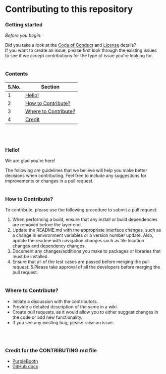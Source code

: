 # Contributing to this repository

### Getting started

*Before you begin:*

Did you take a look at the [Code of Conduct](https://github.com/kartikson1/CSC510-Group3/blob/main/CODE_OF_CONDUCT.md) and [License](https://github.com/kartikson1/CSC510-Group3/blob/main/LICENSE.md) details?
<br>
If you want to create an issue, please first look through the existing issues to see if we accept contributions for the type of issue you're looking for.
<br></br>
### Contents

S.No. | Section 
----- | ------- 
1 | [Hello!](#welcome!)
2 | [How to Contribute?](#How-to-Contribute?)
3 | [Where to Contribute?](#Where-to-Contribute?)
4 | [Credit](#Credit-for-the-CONTRIBUTING.md-file)

<br></br>
### Hello! 
We are glad you're here!

The following are guidelines that we believe will help you make better decisions when contributing. Feel free to include any suggestions for improvements or changes in a pull request.
<br></br>
### How to Contribute?
To contribute, please use the following procedure to submit a pull request: 
1. When performing a build, ensure that any install or build dependencies are removed before the layer end. 
2. Update the README.md with the appropriate interface changes, such as a change in environment variables or a version number update. Also, update the readme with navigation changes such as file location changes and dependency changes. 
3. Document any changes/additions you make to packages or libraries that must be installed.
4. Ensure that all of the test cases are passed before merging the pull request.
5.Please take approval of all the developers before merging the pull request.
<br></br>
### Where to Contribute?
* Initiate a discussion with the contributors.
* Provide a detailed description of the same in a wiki.
* Create pull requests, as it would allow you to either suggest changes in the code or add new functionality.
* If you see any existing bug, please raise an issue.


<br></br>
### Credit for the CONTRIBUTING.md file
* [PurpleBooth](https://gist.github.com/PurpleBooth/b24679402957c63ec426#scope)
* [GitHub docs](https://github.com/github/docs/blob/main/CONTRIBUTING.md)
